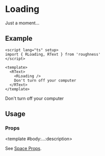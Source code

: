 <script lang="ts" setup>
import { RDetails, RLoading, RSpace, RTable, RText } from 'roughness'
</script>

# Loading

Just a moment...

## Example

<RDetails>
  <template #summary>Show Code</template>

```vue
<script lang="ts" setup>
import { RLoading, RText } from 'roughness'
</script>

<template>
  <RText>
    <RLoading />
    Don't turn off your computer
  </RText>
</template>
```

</RDetails>

<RText>
  <RLoading />
  Don't turn off your computer
</RText>

## Usage

### Props

<RSpace>
<RTable
  :columns="['name', 'type', 'default', 'description']"
  :rows="['...']"
>
  <template #body:*:name="{ row }">{{ row }}</template>

  <template #body:...:description>

  See [Space Props](/components/space#props).

  </template>
</RTable>
</RSpace>
